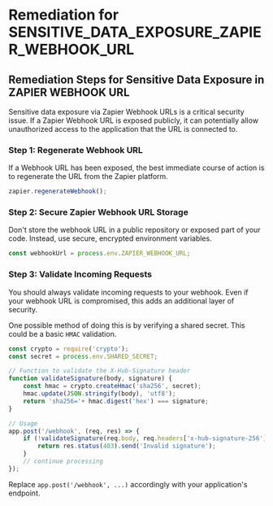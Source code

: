 # Remediation for SENSITIVE_DATA_EXPOSURE_ZAPIER_WEBHOOK_URL

## Remediation Steps for Sensitive Data Exposure in ZAPIER WEBHOOK URL

Sensitive data exposure via Zapier Webhook URLs is a critical security issue. If a Zapier Webhook URL is exposed publicly, it can potentially allow unauthorized access to the application that the URL is connected to.

### Step 1: Regenerate Webhook URL

If a Webhook URL has been exposed, the best immediate course of action is to regenerate the URL from the Zapier platform.

```javascript
zapier.regenerateWebhook();
```

### Step 2: Secure Zapier Webhook URL Storage

Don't store the webhook URL in a public repository or exposed part of your code. Instead, use secure, encrypted environment variables.

```javascript
const webhookUrl = process.env.ZAPIER_WEBHOOK_URL;
```

### Step 3: Validate Incoming Requests

You should always validate incoming requests to your webhook. Even if your webhook URL is compromised, this adds an additional layer of security.

One possible method of doing this is by verifying a shared secret. This could be a basic `HMAC` validation.

```javascript
const crypto = require('crypto');
const secret = process.env.SHARED_SECRET;

// Function to validate the X-Hub-Signature header
function validateSignature(body, signature) {
    const hmac = crypto.createHmac('sha256', secret);
    hmac.update(JSON.stringify(body), 'utf8');
    return 'sha256='+ hmac.digest('hex') === signature;
}

// Usage
app.post('/webhook', (req, res) => {
    if (!validateSignature(req.body, req.headers['x-hub-signature-256'])) {
        return res.status(403).send('Invalid signature');
    }
    // continue processing
});
```
Replace `app.post('/webhook', ...)` accordingly with your application's endpoint.
